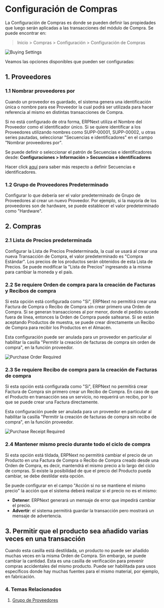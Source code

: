 <!-- add-breadcrumbs -->
# Configuración de Compras

La Configuración de Compras es donde se pueden definir las propiedades que luego serán aplicadas a las transacciones del módulo de Compra.
Se puede encontrar en:
> Inicio > Compras > Configuración > Configuración de Compras

![Buying Settings]({{docs_base_url}}/assets/img/buying/buying-settings.png)

Veamos las opciones disponibles que pueden ser configuradas:

## 1. Proveedores
### 1.1 Nombrar proveedores por

Cuando un proveedor es guardado, el sistema genera una identificación única o nombre para ese Proveedor la cual podrá ser utilizada para hacer referencia al mismo en distintas transacciones de Compra. 

Si no está configurado de otra forma, ERPNext utiliza el Nombre del Proveedor como el identificador único. Si se quiere identificar a los Proveedores utilizando nombres como SUPP-00001, SUPP-00002, u otras series pautadas, seleccionar "Secuencias e identificadores" en el campo "Nombrar proveedores por".

Se puede definir o seleccionar el patrón de Secuencias e identificadores desde: **Configuraciones > Información > Secuencias e identificadores**

Hacer click [aquí](/docs/user/manual/es/setting-up/settings/naming-series) para saber más respecto a definir Secuencias e identificadores. 

### 1.2 Grupo de Proveedores Predeterminado

Configurar lo que debería ser el valor predeterminado de Grupo de Proveedores al crear un nuevo Proveedor. Por ejemplo, si la mayoría de los proveedores son de hardware, se puede establecer el valor predeterminado como "Hardware". 

## 2. Compras
### 2.1 Lista de Precios predeterminada

Configurar la Lista de Precios Predeterminada, la cual se usará al crear una nueva Transacción de Compra, el valor predeterminado es "Compra Estándar". Los precios de los productos serán obtenidos de esta Lista de Precios. Se puede modificar la "Lista de Precios" ingresando a la misma para cambiar la moneda y el país. 

### 2.2 Se requiere Orden de compra para la creación de Facturas y Recibos de compra

Si esta opción está configurada como "Si", ERPNext no permitirá crear una Factura de Compra o Recibo de Compra sin crear primero una Orden de Compra. Si se generan transacciones al por menor, donde el pedido sucede fuera de línea, entonces la Orden de Compra puede saltearse. Si se están aceptando Productos de muestra, se puede crear directamente un Recibo de Compra para recibir los Productos en el Almacén.  

Esta configuración puede ser anulada para un proveedor en particular al habilitar la casilla "Permitir la creación de facturas de compra sin orden de compra", en la función proveedor. 

<img alt="Purchase Order Required" class="screenshot" src="{{docs_base_url}}/assets/img/buying/po-required.png">

### 2.3 Se requiere Recibo de compra para la creación de Facturas de compra

Si esta opción está configurada como "Si", ERPNext no permitirá crear Factura de Compra sin primero crear un Recibo de Compra. En caso de que el Producto en transacción sea un servicio, no requerirá un recibo, por lo que se puede crear una Factura directamente.  

Esta configuración puede ser anulada para un proveedor en particular al habilitar la casilla "Permitir la creación de facturas de compra sin recibo de compra", en la función proveedor. 

<img alt="Purchase Receipt Required" class="screenshot" src="{{docs_base_url}}/assets/img/buying/pr-required.png">

### 2.4 Mantener mismo precio durante todo el ciclo de compra 

Si esta opción está tildada, ERPNext no permitirá cambiar el precio de un Producto en una Factura de Compra o Recibo de Compra creado desde una Orden de Compra, es decir, mantendrá el mismo precio a lo largo del ciclo de compras. Si existe la posibilidad de que el precio del Producto pueda cambiar, se debe destildar esta opción.

Se puede configurar en el campo "Acción si no se mantiene el mismo precio" la acción que el sistema deberá realizar si el precio no es el mismo:

- **Detener**: ERPNext generará un mensaje de error que impedirá cambiar el precio.
- **Advertir**: el sistema permitirá guardar la transacción pero mostrará un mensaje de advertencia.

## 3. Permitir que el producto sea añadido varias veces en una transacción

Cuando esta casilla está destildada, un producto no puede ser añadido muchas veces en la misma Orden de Compra. Sin embargo, se puede cambiar la cantidad. Esta es una casilla de verificación para prevenir compras accidentales del mismo producto. Puede ser habilitada para usos específicos donde hay muchas fuentes para el mismo material, por ejemplo, en fabricación. 

### 4. Temas Relacionados
1. [Grupo de Proveedores](/docs/user/manual/es/buying/supplier-group)
